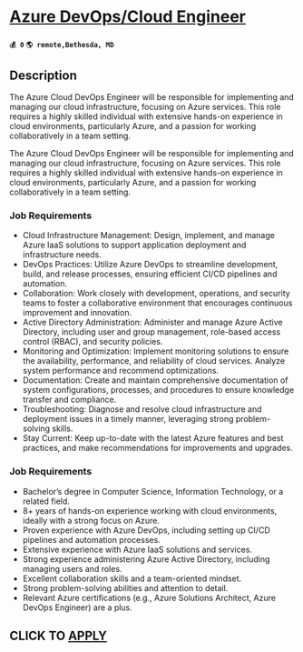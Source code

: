 # [Azure DevOps/Cloud Engineer](https://www.remotewlb.com/apply/azure-devops-cloud-engineer)  
###  
#### `💰 0` `🌎 remote,Bethesda, MD`  

## Description

The Azure Cloud DevOps Engineer will be responsible for implementing and managing our cloud infrastructure, focusing on Azure services. This role requires a highly skilled individual with extensive hands-on experience in cloud environments, particularly Azure, and a passion for working collaboratively in a team setting.

  

The Azure Cloud DevOps Engineer will be responsible for implementing and managing our cloud infrastructure, focusing on Azure services. This role requires a highly skilled individual with extensive hands-on experience in cloud environments, particularly Azure, and a passion for working collaboratively in a team setting.

  

### Job Requirements

* Cloud Infrastructure Management: Design, implement, and manage Azure IaaS solutions to support application deployment and infrastructure needs.
* DevOps Practices: Utilize Azure DevOps to streamline development, build, and release processes, ensuring efficient CI/CD pipelines and automation.
* Collaboration: Work closely with development, operations, and security teams to foster a collaborative environment that encourages continuous improvement and innovation.
* Active Directory Administration: Administer and manage Azure Active Directory, including user and group management, role-based access control (RBAC), and security policies.
* Monitoring and Optimization: Implement monitoring solutions to ensure the availability, performance, and reliability of cloud services. Analyze system performance and recommend optimizations.
* Documentation: Create and maintain comprehensive documentation of system configurations, processes, and procedures to ensure knowledge transfer and compliance.
* Troubleshooting: Diagnose and resolve cloud infrastructure and deployment issues in a timely manner, leveraging strong problem-solving skills.
* Stay Current: Keep up-to-date with the latest Azure features and best practices, and make recommendations for improvements and upgrades.

  

### Job Requirements

* Bachelor’s degree in Computer Science, Information Technology, or a related field.
* 8+ years of hands-on experience working with cloud environments, ideally with a strong focus on Azure.
* Proven experience with Azure DevOps, including setting up CI/CD pipelines and automation processes.
* Extensive experience with Azure IaaS solutions and services.
* Strong experience administering Azure Active Directory, including managing users and roles.
* Excellent collaboration skills and a team-oriented mindset.
* Strong problem-solving abilities and attention to detail.
* Relevant Azure certifications (e.g., Azure Solutions Architect, Azure DevOps Engineer) are a plus.

  

  
## CLICK TO [APPLY](https://www.remotewlb.com/apply/azure-devops-cloud-engineer)

